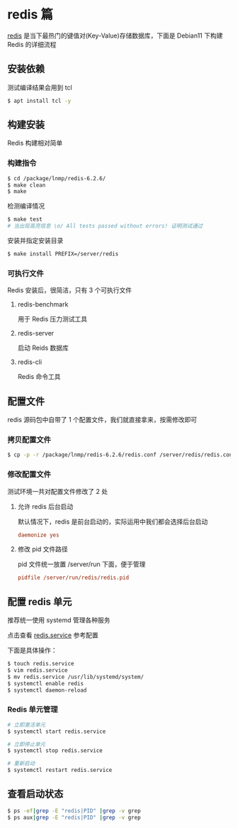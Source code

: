 # redis 篇

[redis](https://redis.io/download) 是当下最热门的键值对(Key-Value)存储数据库，下面是 Debian11 下构建 Redis 的详细流程

## 安装依赖

测试编译结果会用到 tcl

```bash
$ apt install tcl -y
```

## 构建安装

Redis 构建相对简单

### 构建指令

```bash
$ cd /package/lnmp/redis-6.2.6/
$ make clean
$ make
```

检测编译情况

```bash
$ make test
# 当出现高亮信息 \o/ All tests passed without errors! 证明测试通过
```

安装并指定安装目录

```bash
$ make install PREFIX=/server/redis
```

### 可执行文件

Redis 安装后，很简洁，只有 3 个可执行文件

1. redis-benchmark

    用于 Redis 压力测试工具

2. redis-server

    启动 Reids 数据库

3. redis-cli

    Redis 命令工具

## 配置文件

redis 源码包中自带了 1 个配置文件，我们就直接拿来，按需修改即可

### 拷贝配置文件

```bash
$ cp -p -r /package/lnmp/redis-6.2.6/redis.conf /server/redis/redis.conf
```

### 修改配置文件

测试环境一共对配置文件修改了 2 处

1. 允许 redis 后台启动

    默认情况下，redis 是前台启动的，实际运用中我们都会选择后台启动

    ```ini
    daemonize yes
    ```

2. 修改 pid 文件路径

    pid 文件统一放置 /server/run 下面，便于管理

    ```ini
    pidfile /server/run/redis/redis.pid
    ```

## 配置 redis 单元

推荐统一使用 systemd 管理各种服务

点击查看 [redis.service](./service/redis.service.md) 参考配置

下面是具体操作：

```bash
$ touch redis.service
$ vim redis.service
$ mv redis.service /usr/lib/systemd/system/
$ systemctl enable redis
$ systemctl daemon-reload
```

### Redis 单元管理

```bash
# 立即激活单元
$ systemctl start redis.service

# 立即停止单元
$ systemctl stop redis.service

# 重新启动
$ systemctl restart redis.service
```

## 查看启动状态

```bash
$ ps -ef|grep -E "redis|PID" |grep -v grep
$ ps aux|grep -E "redis|PID" |grep -v grep
```
